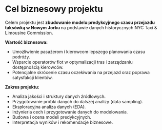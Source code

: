 # Cel biznesowy projektu

Celem projektu jest **zbudowanie modelu predykcyjnego czasu przejazdu taksówką w Nowym Jorku** na podstawie danych historycznych NYC Taxi & Limousine Commission. 

**Wartość biznesowa:**
- Umożliwienie pasażerom i kierowcom lepszego planowania czasu podróży.
- Wsparcie operatorów flot w optymalizacji tras i zarządzaniu dostępnością kierowców.
- Potencjalne skrócenie czasu oczekiwania na przejazd oraz poprawa satysfakcji klientów.

**Zakres projektu:**
- Analiza jakości i struktury danych źródłowych.
- Przygotowanie próbki danych do dalszej analizy (data sampling).
- Eksploracyjna analiza danych (EDA).
- Inżynieria cech i przygotowanie danych do modelowania.
- Budowa i ocena modeli predykcyjnych.
- Interpretacja wyników i rekomendacje biznesowe.
